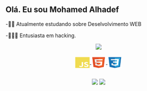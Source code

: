 ## Olá. Eu sou Mohamed Alhadef

-👨‍🏭 Atualmente estudando sobre Deselvolvimento WEB

-👨🏽‍💻 Entusiasta em hacking.


<div align="center">
  <a href="https://github.com/Mohamed-Alhadef">
  <img height="150em" src="https://github-readme-stats.vercel.app/api?username=Mohamed-Alhadef&show_icons=true&theme=midnight-purple&include_all_commits=true&count_private=true"/>

<div style="display: inline_block"><br>
  <img align="center" alt="Rafa-Js" height="30" width="40" src="https://raw.githubusercontent.com/devicons/devicon/master/icons/javascript/javascript-plain.svg">
  <img align="center" alt="Rafa-HTML" height="30" width="40" src="https://raw.githubusercontent.com/devicons/devicon/master/icons/html5/html5-original.svg">
  <img align="center" alt="Rafa-CSS" height="30" width="40" src="https://raw.githubusercontent.com/devicons/devicon/master/icons/css3/css3-original.svg">
  
  ##
  
  <div> 
  <a href="https://instagram.com/davy_alhadef" target="_blank"><img src="https://img.shields.io/badge/-Instagram-%23E4405F?style=for-the-badge&logo=instagram&logoColor=white" target="_blank"></a> 
  <a href = "mailto:davyalhadef02@gmail.com"><img src="https://img.shields.io/badge/-Gmail-%23333?style=for-the-badge&logo=gmail&logoColor=white" target="_blank"></a>
  
 
